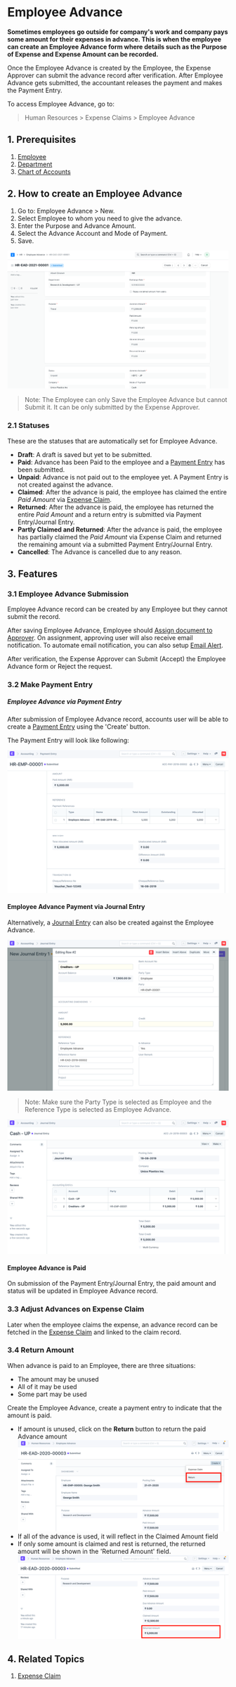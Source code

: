 
# Employee Advance



**Sometimes employees go outside for company's work and company pays some amount for their expenses in advance. This is when the employee can create an Employee Advance form where details such as the Purpose of Expense and Expense Amount can be recorded.**


Once the Employee Advance is created by the Employee, the Expense Approver can submit the advance record after verification. After Employee Advance gets submitted, the accountant releases the payment and makes the Payment Entry.


To access Employee Advance, go to:


> Human Resources > Expense Claims > Employee Advance


## 1. Prerequisites


1. [Employee](/docs/en/human-resources/employee)
2. [Department](/docs/en/human-resources/department)
3. [Chart of Accounts](/docs/en/accounts/chart-of-accounts)


## 2. How to create an Employee Advance


1. Go to: Employee Advance > New.
2. Select Employee to whom you need to give the advance.
3. Enter the Purpose and Advance Amount.
4. Select the Advance Account and Mode of Payment.
5. Save.


![Expense Claim](/files/employee-advance.png)


> Note: The Employee can only Save the Employee Advance but cannot Submit it. It can be only submitted by the Expense Approver.


### 2.1 Statuses


These are the statuses that are automatically set for Employee Advance.


* **Draft**: A draft is saved but yet to be submitted.
* **Paid**: Advance has been Paid to the employee and a [Payment Entry](/docs/en/accounts/payment-entry) has been submitted.
* **Unpaid**: Advance is not paid out to the employee yet. A Payment Entry is not created against the advance.
* **Claimed**: After the advance is paid, the employee has claimed the entire *Paid Amount* via [Expense Claim](/docs/en/human-resources/expense-claim).
* **Returned**: After the advance is paid, the employee has returned the entire *Paid Amount* and a return entry is submitted via Payment Entry/Journal Entry.
* **Partly Claimed and Returned**: After the advance is paid, the employee has partially claimed the *Paid Amount* via Expense Claim and returned the remaining amount via a submitted Payment Entry/Journal Entry.
* **Cancelled**: The Advance is cancelled due to any reason.


## 3. Features


### 3.1 Employee Advance Submission


Employee Advance record can be created by any Employee but they cannot submit the record.


After saving Employee Advance, Employee should [Assign document to Approver](https://docs.erpnext.com/docs/en/using-erpnext/assignment). On assignment, approving user will also receive email notification. To automate email notification, you can also setup [Email Alert](/docs/en/setting-up/notifications.html).


After verification, the Expense Approver can Submit (Accept) the Employee Advance form or Reject the request.


### 3.2 Make Payment Entry


##### Employee Advance via Payment Entry


After submission of Employee Advance record, accounts user will be able to create a [Payment Entry](/docs/en/accounts/payment-entry) using the 'Create' button.


The Payment Entry will look like following:


![Employee Advance Payment via Payment Entry](/files/employee-advance-payment-entry.png)


#### Employee Advance Payment via Journal Entry


Alternatively, a [Journal Entry](/docs/en/accounts/journal-entry) can also be created against the Employee Advance.


![Employee Advance Payment via Journal Entry](/files/employee-advance-journal-entry1.png)


> Note: Make sure the Party Type is selected as Employee and the Reference Type is selected as Employee
Advance.


![Employee Advance Payment via Journal Entry](/files/employee-advance-journal-entry2.png)


#### Employee Advance is Paid


On submission of the Payment Entry/Journal Entry, the paid amount and status will be updated in Employee Advance record.


### 3.3 Adjust Advances on Expense Claim


Later when the employee claims the expense, an advance record can be fetched in the [Expense Claim](/docs/en/human-resources/expense-claim) and linked to the claim record.


### 3.4 Return Amount


When advance is paid to an Employee, there are three situations:


* The amount may be unused
* All of it may be used
* Some part may be used


Create the Employee Advance, create a payment entry to indicate that the amount is paid.


* If amount is unused, click on the **Return** button to return the paid Advance amount
![Return Button](/files/advance-return-button.png)
* If all of the advance is used, it will reflect in the Claimed Amount field
* If only some amount is claimed and rest is returned, the returned amount will be shown in the 'Returned Amount' field.
![Return advance Amount](/files/advance-returned-amount.png)


## 4. Related Topics


1. [Expense Claim](/docs/en/human-resources/expense-claim)




